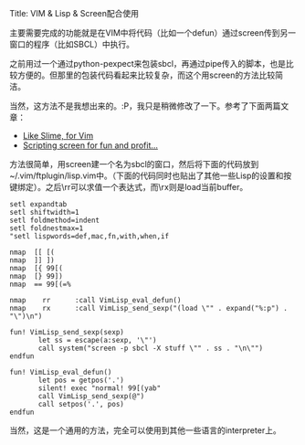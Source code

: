 Title: VIM & Lisp & Screen配合使用

主要需要完成的功能就是在VIM中将代码（比如一个defun）通过screen传到另一窗口的程序（比如SBCL）中执行。

之前用过一个通过python-pexpect来包装sbcl，再通过pipe传入的脚本，也是比较方便的。但那里的包装代码看起来比较复杂，而这个用screen的方法比较简洁。

当然，这方法不是我想出来的。:P，我只是稍微修改了一下。参考了下面两篇文章：

- [Like Slime, for Vim][1]
- [Scripting screen for fun and profit...][2]

方法很简单，用screen建一个名为sbcl的窗口，然后将下面的代码放到~/.vim/ftplugin/lisp.vim中。（下面的代码同时也贴出了其他一些Lisp的设置和按键绑定）。之后\rr可以求值一个表达式，而\rx则是load当前buffer。 

    setl expandtab
    setl shiftwidth=1
    setl foldmethod=indent
    setl foldnestmax=1
    "setl lispwords=def,mac,fn,with,when,if

    nmap  [[ [(
    nmap  ]] ])
    nmap  [{ 99[(
    nmap  [} 99])
    nmap  == 99[(=%

    nmap    rr      :call VimLisp_eval_defun()
    nmap    rx      :call VimLisp_send_sexp("(load \"" . expand("%:p") . "\")\n")

    fun! VimLisp_send_sexp(sexp)
           let ss = escape(a:sexp, '\"')
           call system("screen -p sbcl -X stuff \"" . ss . "\n\"")
    endfun

    fun! VimLisp_eval_defun()
           let pos = getpos('.')
           silent! exec "normal! 99[(yab"
           call VimLisp_send_sexp(@")
           call setpos('.', pos)
    endfun

当然，这是一个通用的方法，完全可以使用到其他一些语言的interpreter上。

   [1]: http://technotales.wordpress.com/2007/10/03/like-slime-for-vim/
   [2]: http://www.jerri.de/blog/archives/2006/05/02/scripting_screen_for_fun_and_profit/
